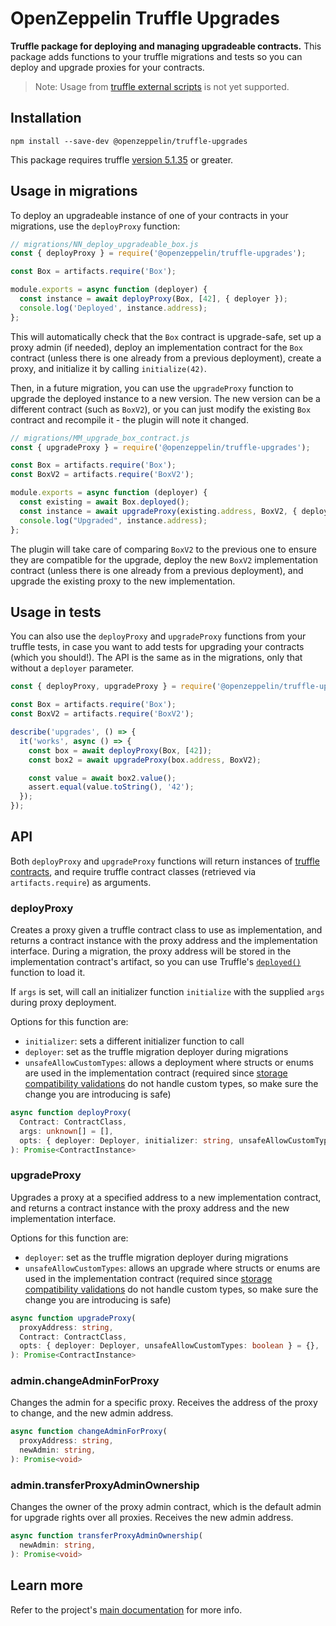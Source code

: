 # OpenZeppelin Truffle Upgrades

**Truffle package for deploying and managing upgradeable contracts.** This package adds functions to your truffle migrations and tests so you can deploy and upgrade proxies for your contracts.

> Note: Usage from [truffle external scripts](https://www.trufflesuite.com/docs/truffle/getting-started/writing-external-scripts) is not yet supported.

## Installation

```
npm install --save-dev @openzeppelin/truffle-upgrades
```

This package requires truffle [version 5.1.35](https://github.com/trufflesuite/truffle/releases/tag/v5.1.35) or greater.

## Usage in migrations

To deploy an upgradeable instance of one of your contracts in your migrations, use the `deployProxy` function:

```js
// migrations/NN_deploy_upgradeable_box.js
const { deployProxy } = require('@openzeppelin/truffle-upgrades');

const Box = artifacts.require('Box');

module.exports = async function (deployer) {
  const instance = await deployProxy(Box, [42], { deployer });
  console.log('Deployed', instance.address);
};
```

This will automatically check that the `Box` contract is upgrade-safe, set up a proxy admin (if needed), deploy an implementation contract for the `Box` contract (unless there is one already from a previous deployment), create a proxy, and initialize it by calling `initialize(42)`.

Then, in a future migration, you can use the `upgradeProxy` function to upgrade the deployed instance to a new version. The new version can be a different contract (such as `BoxV2`), or you can just modify the existing `Box` contract and recompile it - the plugin will note it changed.

```js
// migrations/MM_upgrade_box_contract.js
const { upgradeProxy } = require('@openzeppelin/truffle-upgrades');

const Box = artifacts.require('Box');
const BoxV2 = artifacts.require('BoxV2');

module.exports = async function (deployer) {
  const existing = await Box.deployed();
  const instance = await upgradeProxy(existing.address, BoxV2, { deployer });
  console.log("Upgraded", instance.address);
};
```

The plugin will take care of comparing `BoxV2` to the previous one to ensure they are compatible for the upgrade, deploy the new `BoxV2` implementation contract (unless there is one already from a previous deployment), and upgrade the existing proxy to the new implementation.

## Usage in tests

You can also use the `deployProxy` and `upgradeProxy` functions from your truffle tests, in case you want to add tests for upgrading your contracts (which you should!). The API is the same as in the migrations, only that without a `deployer` parameter.

```js
const { deployProxy, upgradeProxy } = require('@openzeppelin/truffle-upgrades');

const Box = artifacts.require('Box');
const BoxV2 = artifacts.require('BoxV2');

describe('upgrades', () => {
  it('works', async () => {
    const box = await deployProxy(Box, [42]);
    const box2 = await upgradeProxy(box.address, BoxV2);

    const value = await box2.value();
    assert.equal(value.toString(), '42');
  });
});
```

## API

Both `deployProxy` and `upgradeProxy` functions will return instances of [truffle contracts](https://www.trufflesuite.com/docs/truffle/reference/contract-abstractions), and require truffle contract classes (retrieved via `artifacts.require`) as arguments.

### deployProxy

Creates a proxy given a truffle contract class to use as implementation, and returns a contract instance with the proxy address and the implementation interface. During a migration, the proxy address will be stored in the implementation contract's artifact, so you can use Truffle's [`deployed()`](https://www.trufflesuite.com/docs/truffle/reference/contract-abstractions#-code-mycontract-deployed-code-) function to load it.

If `args` is set, will call an initializer function `initialize` with the supplied `args` during proxy deployment. 

Options for this function are:
- `initializer`: sets a different initializer function to call
- `deployer`: set as the truffle migration deployer during migrations
- `unsafeAllowCustomTypes`: allows a deployment where structs or enums are used in the implementation contract (required since [storage compatibility validations]((../../README.md#what-does-it-mean-for-an-implementation-to-be-compatible)) do not handle custom types, so make sure the change you are introducing is safe)


```ts
async function deployProxy(
  Contract: ContractClass,
  args: unknown[] = [],
  opts: { deployer: Deployer, initializer: string, unsafeAllowCustomTypes: boolean } = {},
): Promise<ContractInstance>
```

### upgradeProxy

Upgrades a proxy at a specified address to a new implementation contract, and returns a contract instance with the proxy address and the new implementation interface. 

Options for this function are:
- `deployer`: set as the truffle migration deployer during migrations
- `unsafeAllowCustomTypes`: allows an upgrade where structs or enums are used in the implementation contract (required since [storage compatibility validations]((../../README.md#what-does-it-mean-for-an-implementation-to-be-compatible)) do not handle custom types, so make sure the change you are introducing is safe)

```ts
async function upgradeProxy(
  proxyAddress: string,
  Contract: ContractClass,
  opts: { deployer: Deployer, unsafeAllowCustomTypes: boolean } = {},
): Promise<ContractInstance>
```

### admin.changeAdminForProxy

Changes the admin for a specific proxy. Receives the address of the proxy to change, and the new admin address.

```ts
async function changeAdminForProxy(
  proxyAddress: string,
  newAdmin: string,
): Promise<void>
```

### admin.transferProxyAdminOwnership

Changes the owner of the proxy admin contract, which is the default admin for upgrade rights over all proxies. Receives the new admin address.

```ts
async function transferProxyAdminOwnership(
  newAdmin: string,
): Promise<void>
```

## Learn more

Refer to the project's [main documentation](../../README.md) for more info.
